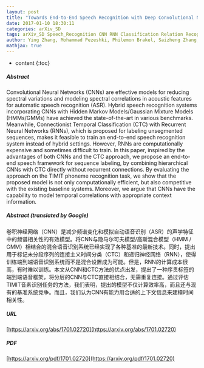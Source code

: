 ```yaml
---
layout: post
title: "Towards End-to-End Speech Recognition with Deep Convolutional Neural Networks"
date: 2017-01-10 18:30:11
categories: arXiv_SD
tags: arXiv_SD Speech_Recognition CNN RNN Classification Relation Recognition
author: Ying Zhang, Mohammad Pezeshki, Philemon Brakel, Saizheng Zhang, Cesar Laurent Yoshua Bengio, Aaron Courville
mathjax: true
---
```


* content
{:toc}

##### Abstract
Convolutional Neural Networks (CNNs) are effective models for reducing spectral variations and modeling spectral correlations in acoustic features for automatic speech recognition (ASR). Hybrid speech recognition systems incorporating CNNs with Hidden Markov Models/Gaussian Mixture Models (HMMs/GMMs) have achieved the state-of-the-art in various benchmarks. Meanwhile, Connectionist Temporal Classification (CTC) with Recurrent Neural Networks (RNNs), which is proposed for labeling unsegmented sequences, makes it feasible to train an end-to-end speech recognition system instead of hybrid settings. However, RNNs are computationally expensive and sometimes difficult to train. In this paper, inspired by the advantages of both CNNs and the CTC approach, we propose an end-to-end speech framework for sequence labeling, by combining hierarchical CNNs with CTC directly without recurrent connections. By evaluating the approach on the TIMIT phoneme recognition task, we show that the proposed model is not only computationally efficient, but also competitive with the existing baseline systems. Moreover, we argue that CNNs have the capability to model temporal correlations with appropriate context information.

##### Abstract (translated by Google)
卷积神经网络（CNN）是减少频谱变化和模拟自动语音识别（ASR）的声学特征中的频谱相关性的有效模型。将CNN与隐马尔可夫模型/高斯混合模型（HMM / GMM）相结合的混合语音识别系统已经实现了各种基准的最新技术。同时，提出用于标记未分段序列的连接主义时间分类（CTC）和递归神经网络（RNN），使得训练端到端语音识别系统而不是混合设置成为可能。但是，RNN的计算成本很高，有时难以训练。本文从CNN和CTC方法的优点出发，提出了一种序贯标签的端到端语音框架，将分层的CNN与CTC直接相结合，无需重复连接。通过评估TIMIT音素识别任务的方法，我们表明，提出的模型不仅计算效率高，而且还与现有的基准系统竞争。而且，我们认为CNN有能力用合适的上下文信息来建模时间相关性。

##### URL
[https://arxiv.org/abs/1701.02720](https://arxiv.org/abs/1701.02720)

##### PDF
[https://arxiv.org/pdf/1701.02720](https://arxiv.org/pdf/1701.02720)

